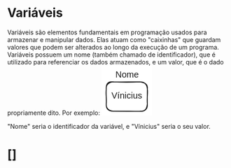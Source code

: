 # Variáveis

Variáveis são elementos fundamentais em programação usados para armazenar e manipular dados. Elas atuam como "caixinhas" que guardam valores que podem ser alterados ao longo da execução de um programa. Variáveis possuem um nome (também chamado de identificador), que é utilizado para referenciar os dados armazenados, e um valor, que é o dado propriamente dito. Por exemplo:
![variaveis](../images/fundamentos-programacao/variaveis/variaveis.png)

"Nome" seria o identificador da variável, e "Vínicius" seria o seu valor.

# [[]]()